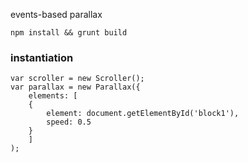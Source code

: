 events-based parallax

`npm install && grunt build`

### instantiation

```
var scroller = new Scroller();
var parallax = new Parallax({
    elements: [
    {
        element: document.getElementById('block1'),
        speed: 0.5
    }
    ]
);
```

